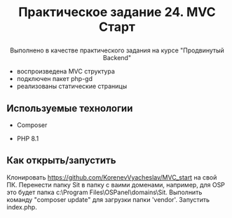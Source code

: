# <p align='center'>Практическое задание 24. MVC Старт</p>

<p align='center'>Выполнено в качестве практического задания на курсе "Продвинутый Backend"</p>


+ воспроизведена MVC структура
+ подключен пакет php-gd
+ реализованы статические страницы

## Используемые технологии

* Composer

* PHP 8.1

## Как открыть/запустить

Клонировать https://github.com/KorenevVyacheslav/MVC_start на свой ПК. Перенести папку Sit в папку с ваими доменами, например, для OSP это будет папка c:\Program Files\OSPanel\domains\Sit. Выполнить команду "composer update" для загрузки папки 'vendor'. Запустить index.php.